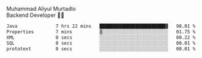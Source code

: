 Muhammad Aliyul Murtadlo
<br>
Backend Developer 👨‍💻
<br>
<!--START_SECTION:waka-->

```txt
Java              7 hrs 22 mins   ████████████████████████▓   98.01 %
Properties        7 mins          ▒░░░░░░░░░░░░░░░░░░░░░░░░   01.75 %
XML               0 secs          ░░░░░░░░░░░░░░░░░░░░░░░░░   00.22 %
SQL               0 secs          ░░░░░░░░░░░░░░░░░░░░░░░░░   00.01 %
prototext         0 secs          ░░░░░░░░░░░░░░░░░░░░░░░░░   00.01 %
```

<!--END_SECTION:waka-->
